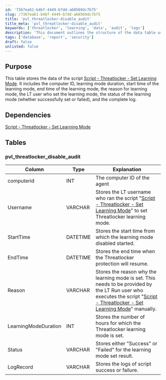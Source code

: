 ```yaml
---
id: '7367ea61-b4bf-4449-b7dd-a68569dc7b75'
slug: /7367ea61-b4bf-4449-b7dd-a68569dc7b75
title: 'pvl_threatlocker-disable_audit'
title_meta: 'pvl_threatlocker-disable_audit'
keywords: ['threatlocker', 'learning', 'data', 'audit', 'logs']
description: 'This document outlines the structure of the data table used for the Threatlocker Set Learning Mode script, detailing the key fields such as computer ID, learning mode duration, timestamps, user information, and status logs.'
tags: ['database', 'report', 'security']
draft: false
unlisted: false
---
```


## Purpose

This table stores the data of the script [Script - Threatlocker - Set Learning Mode](/docs/7dedea46-a8d7-4901-93c5-f2bb4c876f83). It includes the computer ID, learning mode duration, start time of the learning mode, end time of the learning mode, the reason for learning mode, the LT user who set the learning mode, the status of the learning mode (whether successfully set or failed), and the complete log.

## Dependencies

[Script - Threatlocker - Set Learning Mode](/docs/7dedea46-a8d7-4901-93c5-f2bb4c876f83)

## Tables

### pvl_threatlocker_disable_audit

| Column                | Type     | Explanation                                                                                                         |
|-----------------------|----------|---------------------------------------------------------------------------------------------------------------------|
| computerid            | INT      | The computer ID of the agent                                                                                        |
| Username              | VARCHAR  | Stores the LT username who ran the script "[Script - Threatlocker - Set Learning Mode](/docs/7dedea46-a8d7-4901-93c5-f2bb4c876f83)" to set Threatlocker learning mode. |
| StartTime             | DATETIME | Stores the start time from which the learning mode disabled started.                                              |
| EndTime               | DATETIME | Stores the end time when the Threatlocker protection will resume.                                                 |
| Reason                | VARCHAR  | Stores the reason why the learning mode is set. This needs to be provided by the LT Run user who executes the script "[Script - Threatlocker - Set Learning Mode](/docs/7dedea46-a8d7-4901-93c5-f2bb4c876f83)" manually. |
| LearningModeDuration   | INT      | Stores the number of hours for which the Threatlocker learning mode is set.                                       |
| Status                | VARCHAR  | Stores either "Success" or "Failed" for the learning mode set result.                                            |
| LogRecord             | VARCHAR  | Stores the logs of script success or failure.                                                                      |